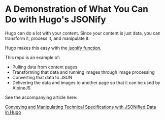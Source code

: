 # A Demonstration of What You Can Do with Hugo's JSONify

Hugo can do a lot with your content. Since your content is just data, you can transform it, process it, and manipulate it. 

Hugo makes this easy with the [jsonify function](https://gohugo.io/functions/encoding/jsonify/).

This repo is an example of:

- Pulling data from content pages
- Transforming that data and running images through image processing
- Converting that data to JSON
- Delivering the data and images to another page so that it can be used by AlpineJS

See the accompanying article here:

[Conveying and Manipulating Technical Specifications with JSONified Data in Hugo](https://www.swe-devops.com/posts/jsonify-data-hugo/)
